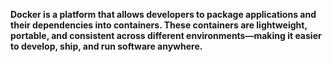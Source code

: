 **Docker is a platform that allows developers to package applications and their dependencies into containers. These containers are lightweight, portable, and consistent across different environments—making it easier to develop, ship, and run software anywhere.**
